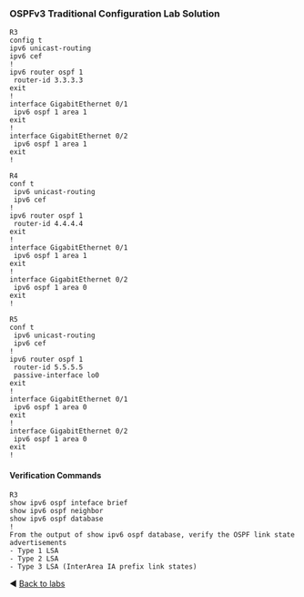 ### OSPFv3 Traditional Configuration Lab Solution

```
R3
config t
ipv6 unicast-routing
ipv6 cef
!
ipv6 router ospf 1
 router-id 3.3.3.3
exit
!
interface GigabitEthernet 0/1
 ipv6 ospf 1 area 1
exit
!
interface GigabitEthernet 0/2
 ipv6 ospf 1 area 1
exit
!

R4
conf t
 ipv6 unicast-routing
 ipv6 cef
!
ipv6 router ospf 1
 router-id 4.4.4.4
exit
!
interface GigabitEthernet 0/1
 ipv6 ospf 1 area 1
exit
!
interface GigabitEthernet 0/2
 ipv6 ospf 1 area 0
exit
!

R5
conf t
 ipv6 unicast-routing
 ipv6 cef
!
ipv6 router ospf 1
 router-id 5.5.5.5
 passive-interface lo0
exit
!
interface GigabitEthernet 0/1
 ipv6 ospf 1 area 0
exit
!
interface GigabitEthernet 0/2
 ipv6 ospf 1 area 0
exit
!

```

#### Verification Commands

```
R3
show ipv6 ospf inteface brief
show ipv6 ospf neighbor
show ipv6 ospf database
!
From the output of show ipv6 ospf database, verify the OSPF link state advertisements
- Type 1 LSA
- Type 2 LSA
- Type 3 LSA (InterArea IA prefix link states)

```

◀️ [Back to labs](https://github.com/tech-zero/ccnp-encor/blob/main/labs/32-ospf/3-ospfv3-traditional/README.md)
